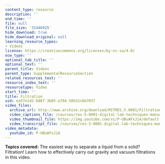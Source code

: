 ```yaml
---
content_type: resource
description: ''
end_time: ''
file: null
file_size: '31446925'
hide_download: true
hide_download_original: null
learning_resource_types:
- Videos
license: https://creativecommons.org/licenses/by-nc-sa/4.0/
ocw_type: ''
optional_tab_title: ''
optional_text: ''
parent_title: Videos
parent_type: SupplementalResourceSection
related_resources_text: ''
resource_index_text: ''
resourcetype: Video
start_time: ''
title: Filtration
uid: ea57e1d2-b887-3b05-a784-58b31c6b7037
video_files:
  archive_url: http://www.archive.org/download/MITRES.5.0001/Filtration_MitDigitalLabTechniquesManual.mp4
  video_captions_file: /courses/res-5-0001-digital-lab-techniques-manual-spring-2007/ed42e2fa3fbf50f3a051ce903795d9bd_P-UBuAFxJiA.vtt
  video_thumbnail_file: https://img.youtube.com/vi/P-UBuAFxJiA/default.jpg
  video_transcript_file: /courses/res-5-0001-digital-lab-techniques-manual-spring-2007/df987730c67ad1302545ed607212c771_P-UBuAFxJiA.pdf
video_metadata:
  youtube_id: P-UBuAFxJiA
---
```


**Topics covered:** The easiest way to separate a liquid from a solid? Filtration! Learn how to effectively carry out gravity and vacuum filtrations in this video.

